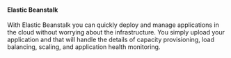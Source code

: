 #### Elastic Beanstalk

With Elastic Beanstalk you can quickly deploy and manage applications in the cloud without worrying about the infrastructure. You simply upload your application and that will handle the details of capacity provisioning, load balancing, scaling, and application health monitoring.